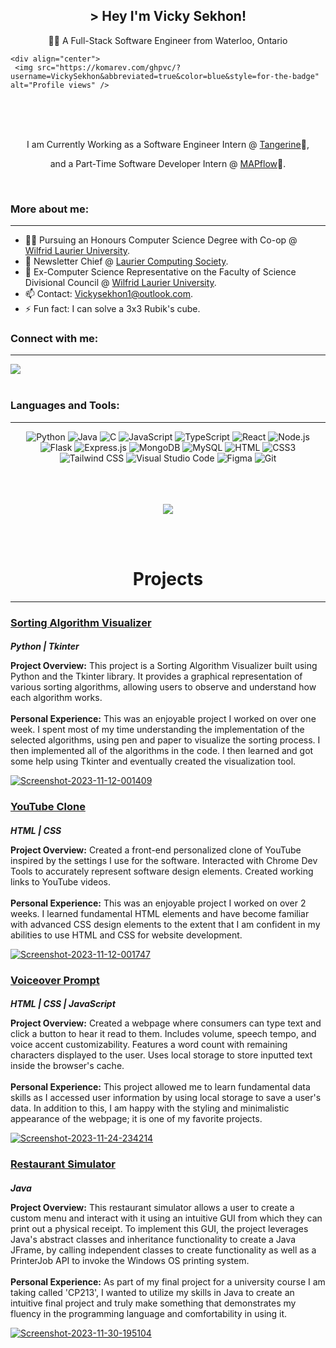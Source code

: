 <!DOCTYPE html>
<html lang="en">
  <head>
    <meta charset="UTF-8" />
    <meta name="viewport" content="width=device-width, initial-scale=1.0" />
  </head>
  <body>
    <!-- Header Section -->
    <h2 align="center">> Hey I'm Vicky Sekhon!</h2>
    <p align="center">
      👨‍💻 A Full-Stack Software Engineer from Waterloo, Ontario
    </p>

    <div align="center">
     <img src="https://komarev.com/ghpvc/?username=VickySekhon&abbreviated=true&color=blue&style=for-the-badge" alt="Profile views" />
   </div>

  <br><br />
  <br>
  <p align="center">
    I am Currently Working as a Software Engineer Intern @
    <a href="https://www.tangerine.ca/en/about-us">Tangerine</a>🍊,
  </p>
  <p align="center">
    and a Part-Time Software Developer Intern @
    <a href="https://www.mapflow.ca/about-us">MAPflow</a>💊.
  </p>

  <br />
  <h3>More about me:</h3>
  <hr />
  <ul>
    <li>
      👨‍🎓 Pursuing an Honours Computer Science Degree with Co-op @
      <a href="https://www.wlu.ca/">Wilfrid Laurier University</a>.
    </li>
    <li>
      📰 Newsletter Chief @
      <a href="https://lauriercs.ca">Laurier Computing Society</a>.
    </li>
    <li>
      💼 Ex-Computer Science Representative on the Faculty of Science
      Divisional Council @
      <a
        href="https://www.wlu.ca/about/governance/senate/divisional-councils.html"
        >Wilfrid Laurier University</a
      >.
    </li>
    <li>
      📫 Contact:
      <a href="mailto:Vickysekhon1@outlook.com">Vickysekhon1@outlook.com</a>.
    </li>
    <li>⚡ Fun fact: I can solve a 3x3 Rubik's cube.</li>
  </ul>

  <h3 align="left">Connect with me:</h3>
  <hr />
  <div align="left">
    <a href="https://www.linkedin.com/in/vickysekhon/">
      <img
        src="https://img.shields.io/badge/linkedin-%230077B5.svg?style=for-the-badge&logo=linkedin&logoColor=white"
      />
    </a>
  </div>

  <br>
  <!-- Languages and Tools Section -->
  <h3 align="left">Languages and Tools:</h3>
  <hr />
   <div align="center">
   <img src="https://img.shields.io/badge/python-3670A0?style=for-the-badge&logo=python&logoColor=ffdd54" alt="Python" />
   <img src="https://img.shields.io/badge/java-%23ED8B00.svg?style=for-the-badge&logo=java&logoColor=white" alt="Java" />
   <img src="https://img.shields.io/badge/c-%2300599C.svg?style=for-the-badge&logo=c&logoColor=white" alt="C" />
   <img src="https://img.shields.io/badge/Javascript-F0DB4F?style=for-the-badge&labelColor=black&logo=javascript&logoColor=F0DB4F" alt="JavaScript" />
   <img src="https://img.shields.io/badge/Typescript-007acc?style=for-the-badge&labelColor=black&logo=typescript&logoColor=007acc" alt="TypeScript" />
   <img src="https://img.shields.io/badge/-React-61DBFB?style=for-the-badge&labelColor=black&logo=react&logoColor=61DBFB" alt="React" />
   <img src="https://img.shields.io/badge/Nodejs-3C873A?style=for-the-badge&labelColor=black&logo=node.js&logoColor=3C873A" alt="Node.js" />
   <img src="https://img.shields.io/badge/flask-%23000.svg?style=for-the-badge&logo=flask&logoColor=white" alt="Flask" />
   <img src="https://img.shields.io/badge/Express.js-000000?style=for-the-badge&logo=express&logoColor=white" alt="Express.js" />
   <img src="https://img.shields.io/badge/MongoDB-4EA94B?style=for-the-badge&logo=mongodb&logoColor=white" alt="MongoDB" />
   <img src="https://img.shields.io/badge/mysql-%2300f.svg?style=for-the-badge&logo=mysql&logoColor=white" alt="MySQL" />
   <img src="https://img.shields.io/badge/HTML5-E34F26?style=for-the-badge&logo=html5&logoColor=white" alt="HTML" />
   <img src="https://img.shields.io/badge/CSS3-1572B6?style=for-the-badge&logo=css3&logoColor=white" alt="CSS3" />
   <img src="https://img.shields.io/badge/tailwindcss-%2338B2AC.svg?style=for-the-badge&logo=tailwind-css&logoColor=white" alt="Tailwind CSS" />
   <img src="https://img.shields.io/badge/Visual_Studio-0078d7?style=for-the-badge&logo=visual%20studio&logoColor=white" alt="Visual Studio Code" />
   <img src="https://img.shields.io/badge/figma-%23F24E1E.svg?style=for-the-badge&logo=figma&logoColor=white" alt="Figma" />
   <img src="https://img.shields.io/badge/Git-F05032?style=for-the-badge&logo=git&logoColor=white" alt="Git" />
   </div>

  <br />
  <br />
  <br>
  <p align="center">
    <img src="https://streak-stats.demolab.com?user=VickySekhon&theme=leafy&hide_border=true"/>
  </p>

  <br />
  <br />

  <!-- Projects Section -->
  <h1 style="text-align: center">Projects</h1>
  <hr />
  <div>
    <h3>
      <a href="https://github.com/VickySekhon/SortingAlgorithmVisualizer"
        >Sorting Algorithm Visualizer</a
      >
    </h3>
    <h5 style="margin-bottom: 0px">Python | Tkinter</h5>
    <div>
      <p class="project-description">
        <strong>Project Overview:</strong>
        This project is a Sorting Algorithm Visualizer built using Python and
        the Tkinter library. It provides a graphical representation of various
        sorting algorithms, allowing users to observe and understand how each
        algorithm works.
        <br /><br />
        <strong>Personal Experience:</strong>
        This was an enjoyable project I worked on over one week. I spent most
        of my time understanding the implementation of the selected
        algorithms, using pen and paper to visualize the sorting process. I
        then implemented all of the algorithms in the code. I then learned and
        got some help using Tkinter and eventually created the visualization
        tool.
      </p>
      <a href="https://ibb.co/WnfZYS8"
        ><img
          src="https://i.ibb.co/wy4VxDG/Screenshot-2023-11-12-001409.png"
          alt="Screenshot-2023-11-12-001409"
          border="0"
      /></a>
    </div>
  </div>

  <div>
    <h3>
      <a href="https://vickysekhon.github.io/YouTubeClone/">YouTube Clone</a>
    </h3>
    <h5 style="margin-bottom: 0px">HTML | CSS</h5>
    <div>
      <p class="project-description">
        <strong>Project Overview:</strong>
        Created a front-end personalized clone of YouTube inspired by the
        settings I use for the software. Interacted with Chrome Dev Tools to
        accurately represent software design elements. Created working links
        to YouTube videos.
        <br /><br />
        <strong>Personal Experience:</strong>
        This was an enjoyable project I worked on over 2 weeks. I learned
        fundamental HTML elements and have become familiar with advanced CSS
        design elements to the extent that I am confident in my abilities to
        use HTML and CSS for website development.
      </p>
      <a href="https://ibb.co/TbdZGdB"
        ><img
          src="https://i.ibb.co/cCVP9Vc/Screenshot-2023-11-12-001747.png"
          alt="Screenshot-2023-11-12-001747"
          border="0"
      /></a>
    </div>
  </div>

  <div>
    <h3>
      <a href="https://vickysekhon.github.io/VoiceoverPrompt/"
        >Voiceover Prompt</a
      >
    </h3>
    <h5 style="margin-bottom: 0px">HTML | CSS | JavaScript</h5>
    <div>
      <p class="project-description">
        <strong>Project Overview:</strong>
        Created a webpage where consumers can type text and click a button to
        hear it read to them. Includes volume, speech tempo, and voice accent
        customizability. Features a word count with remaining characters
        displayed to the user. Uses local storage to store inputted text
        inside the browser's cache.
        <br /><br />
        <strong>Personal Experience:</strong>
        This project allowed me to learn fundamental data skills as I accessed
        user information by using local storage to save a user's data. In
        addition to this, I am happy with the styling and minimalistic
        appearance of the webpage; it is one of my favorite projects.
      </p>
      <a href="https://ibb.co/kDvQ16T"
        ><img
          src="https://i.ibb.co/rpN4sfh/Screenshot-2023-11-24-234214.png"
          alt="Screenshot-2023-11-24-234214"
          border="0"
      /></a>
    </div>
  </div>

  <div>
    <h3>
      <a href="https://github.com/VickySekhon/Restaurant-Simulator"
        >Restaurant Simulator</a
      >
    </h3>
    <h5 style="margin-bottom: 0px">Java</h5>
    <div>
      <p class="project-description">
        <strong>Project Overview:</strong>
        This restaurant simulator allows a user to create a custom menu and
        interact with it using an intuitive GUI from which they can print out
        a physical receipt. To implement this GUI, the project leverages
        Java's abstract classes and inheritance functionality to create a Java
        JFrame, by calling independent classes to create functionality as well
        as a PrinterJob API to invoke the Windows OS printing system.
        <br /><br />
        <strong>Personal Experience:</strong>
        As part of my final project for a university course I am taking called
        'CP213', I wanted to utilize my skills in Java to create an intuitive
        final project and truly make something that demonstrates my fluency in
        the programming language and comfortability in using it.
      </p>
      <a href="https://imgbb.com/"
        ><img
          src="https://i.ibb.co/xhFT860/Screenshot-2023-11-30-195104.png"
          alt="Screenshot-2023-11-30-195104"
          border="0"
      /></a>
    </div>
  </div>
  </body>
</html>
